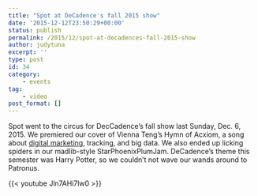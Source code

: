 ```yaml
---
title: "Spot at DeCadence's fall 2015 show"
date: '2015-12-12T23:50:29+00:00'
status: publish
permalink: /2015/12/spot-at-decadences-fall-2015-show
author: judytuna
excerpt: ''
type: post
id: 34
category:
    - events
tag:
    - video
post_format: []
---
```

Spot went to the circus for DecCadence’s fall show last Sunday, Dec. 6, 2015. We premiered our cover of Vienna Teng’s Hymn of Acxiom, a song about [digital marketing](http://www.tomsguide.com/us/vienna-teng-hymn-of-acxiom,news-17663.html), tracking, and big data. We also ended up licking spiders in our madlib-style StarPhoenixPlumJam. DeCadence’s theme this semester was Harry Potter, so we couldn’t not wave our wands around to Patronus.

{{< youtube Jln7AHi7lw0 >}}